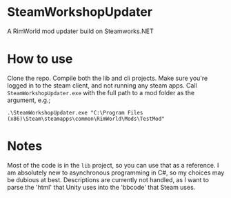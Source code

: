 # SteamWorkshopUpdater
A RimWorld mod updater build on Steamworks.NET

# How to use
Clone the repo.
Compile both the lib and cli projects.
Make sure you're logged in to the steam client, and not running any steam apps.
Call `SteamWorkshopUpdater.exe` with the full path to a mod folder as the argument, e.g.;

```
.\SteamWorkshopUpdater.exe "C:\Program Files (x86)\Steam\steamapps\common\RimWorld\Mods\TestMod"
```

# Notes
Most of the code is in the `lib` project, so you can use that as a reference.
I am absolutely new to asynchronous programming in C#, so my choices may be dubious at best.
Descriptions are currently not handled, as I want to parse the 'html' that Unity uses into the 'bbcode' that Steam uses.
